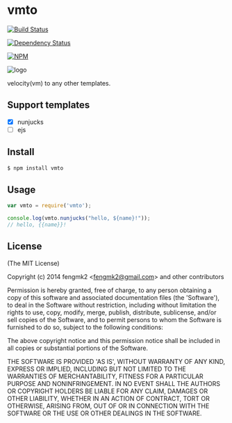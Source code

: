 vmto
=======

[![Build Status](https://secure.travis-ci.org/node-modules/vmto.png)](http://travis-ci.org/node-modules/vmto)

[![Dependency Status](https://gemnasium.com/node-modules/vmto.png)](https://gemnasium.com/node-modules/vmto)

[![NPM](https://nodei.co/npm/vmto.png?downloads=true&stars=true)](https://nodei.co/npm/vmto/)

![logo](https://raw.github.com/node-modules/vmto/master/logo.png)

velocity(vm) to any other templates.

## Support templates

* [x] nunjucks
* [ ] ejs

## Install

```bash
$ npm install vmto
```

## Usage

```js
var vmto = require('vmto');

console.log(vmto.nunjucks("hello, ${name}!"));
// hello, {{name}}!
```

## License

(The MIT License)

Copyright (c) 2014 fengmk2 &lt;fengmk2@gmail.com&gt; and other contributors

Permission is hereby granted, free of charge, to any person obtaining
a copy of this software and associated documentation files (the
'Software'), to deal in the Software without restriction, including
without limitation the rights to use, copy, modify, merge, publish,
distribute, sublicense, and/or sell copies of the Software, and to
permit persons to whom the Software is furnished to do so, subject to
the following conditions:

The above copyright notice and this permission notice shall be
included in all copies or substantial portions of the Software.

THE SOFTWARE IS PROVIDED 'AS IS', WITHOUT WARRANTY OF ANY KIND,
EXPRESS OR IMPLIED, INCLUDING BUT NOT LIMITED TO THE WARRANTIES OF
MERCHANTABILITY, FITNESS FOR A PARTICULAR PURPOSE AND NONINFRINGEMENT.
IN NO EVENT SHALL THE AUTHORS OR COPYRIGHT HOLDERS BE LIABLE FOR ANY
CLAIM, DAMAGES OR OTHER LIABILITY, WHETHER IN AN ACTION OF CONTRACT,
TORT OR OTHERWISE, ARISING FROM, OUT OF OR IN CONNECTION WITH THE
SOFTWARE OR THE USE OR OTHER DEALINGS IN THE SOFTWARE.
